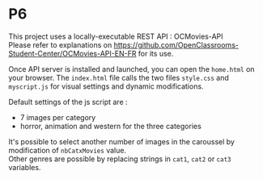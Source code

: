 # P6

This project uses a locally-executable REST API : OCMovies-API <br>
Please refer to explanations on https://github.com/OpenClassrooms-Student-Center/OCMovies-API-EN-FR for its use.

Once API server is installed and launched, you can open the `home.html` on your browser.
The `index.html` file calls the two files `style.css` and `myscript.js` for visual settings and dynamic modifications.

Default settings of the js script are :
  - 7 images per category
  - horror, animation and western for the three categories
  
It's possible to select another number of images in the caroussel by modification of `nbCatxMovies` value. <br>
Other genres are possible by replacing strings in `cat1`, `cat2` or `cat3` variables.
